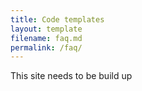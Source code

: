 ```yaml
---
title: Code templates
layout: template
filename: faq.md
permalink: /faq/
--- 
```

This site needs to be build up
